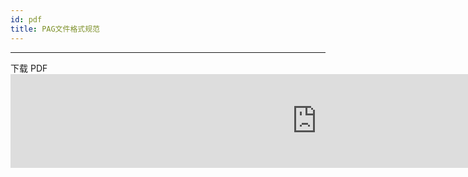 ```yaml
---
id: pdf
title: PAG文件格式规范
---
```


---

<div id='iframe_part' style='width: 980px; height: 780px; margin-bottom: 24px;'>
    <div id="pdfDownload">下载 PDF</div>
    <iframe type="application/pdf" src="https://pag.qq.com/website/static/file/pag_codec.pdf#view=fitH" width="100%" id="pdfViewer" frameborder="0"></iframe>
</div>

